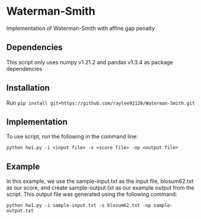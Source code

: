 # Waterman-Smith
Implementation of Waterman-Smith with affine gap penalty

## Dependencies
This script only uses numpy v1.21.2 and pandas v1.3.4 as package dependencies

## Installation
Run `pip install git+https://github.com/raylee92126/Waterman-Smith.git`

## Implementation
To use script, run the following in the command line:

`python hw1.py -i <input file> -s <score file> -op <output file>`

## Example
In this example, we use the sample-input.txt as the input file, blosum62.txt as our score, and create sample-output.txt as our example output from the script. This output file was generated using the following command:

`python hw1.py -i sample-input.txt -s blosum62.txt -op sample-output.txt`
